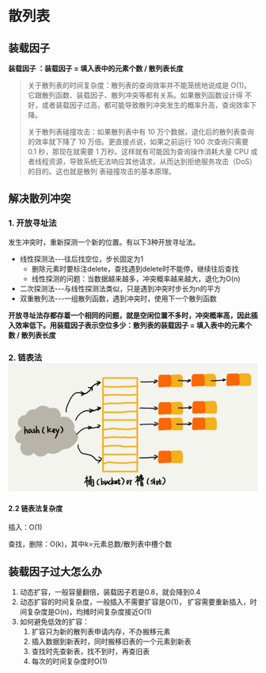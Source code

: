 # 散列表

## 装载因子

**装载因子 ：装载因子 = 填入表中的元素个数 / 散列表长度**

> 关于散列表的时间复杂度：散列表的查询效率并不能笼统地说成是 O(1)。它跟散列函数、装载因子、散列冲突等都有关系。如果散列函数设计得 不好，或者装载因子过高，都可能导致散列冲突发生的概率升高，查询效率下降。
>
> 关于散列表碰撞攻击：如果散列表中有 10 万个数据，退化后的散列表查询的效率就下降了 10 万倍。更直接点说，如果之前运行 100 次查询只需要 0.1 秒，那现在就需要 1 万秒。这样就有可能因为查询操作消耗大量 CPU 或者线程资源，导致系统无法响应其他请求，从而达到拒绝服务攻击（DoS）的目的。这也就是散列 表碰撞攻击的基本原理。
>

## 解决散列冲突

### 1. 开放寻址法

发生冲突时，重新探测一个新的位置。有以下3种开放寻址法。

- 线性探测法---往后找空位，步长固定为1
  - 删除元素时要标注delete，查找遇到delete时不能停，继续往后查找
  - 线性探测的问题：当数据越来越多，冲突概率越来越大，退化为O(n)
- 二次探测法---与线性探测法类似，只是遇到冲突时步长为n的平方
- 双重散列法---一组散列函数，遇到冲突时，使用下一个散列函数

**开放寻址法存都存着一个相同的问题，就是空闲位置不多时，冲突概率高，因此插入效率低下。用装载因子表示空位多少：散列表的装载因子 = 填入表中的元素个数 / 散列表长度**

### 2. 链表法![image-20190908164255274](10-散列表.assets/image-20190908164255274.png)

#### 2.2 链表法复杂度

插入：O(1)

查找，删除：O(k)，其中k=元素总数/散列表中槽个数



## 装载因子过大怎么办

1. 动态扩容，一般容量翻倍，装载因子若是0.8，就会降到0.4
2. 动态扩容的时间复杂度，一般插入不需要扩容是O(1)， 扩容需要重新插入，时间复杂度是O(n)，均摊时间复杂度接近O(1)
3. 如何避免低效的扩容：
   1. 扩容只为新的散列表申请内存，不办搬移元素
   2. 插入数据到新表时，同时搬移旧表的一个元素到新表
   3. 查找时先查新表，找不到时，再查旧表
   4. 每次的时间复杂度时O(1)